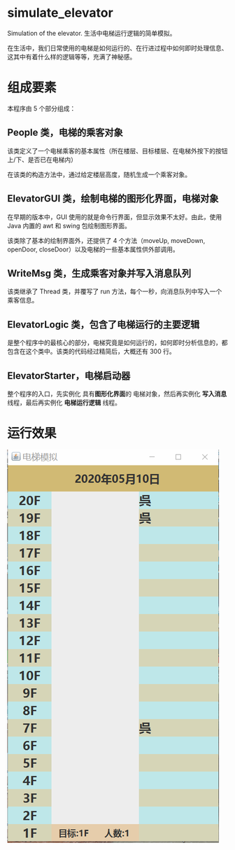 # simulate_elevator
Simulation of the elevator.   生活中电梯运行逻辑的简单模拟。

在生活中，我们日常使用的电梯是如何运行的、在行进过程中如何即时处理信息、这其中有着什么样的逻辑等等，充满了神秘感。

# 组成要素

本程序由 5 个部分组成：

## People 类，电梯的乘客对象

该类定义了一个电梯乘客的基本属性（所在楼层、目标楼层、在电梯外按下的按钮 上/下、是否已在电梯内）

在该类的构造方法中，通过给定楼层高度，随机生成一个乘客对象。

## ElevatorGUI 类，绘制电梯的图形化界面，电梯对象

在早期的版本中，GUI 使用的就是命令行界面，但显示效果不太好。由此，使用 Java 内置的 awt 和 swing 包绘制图形界面。

该类除了基本的绘制界面外，还提供了 4 个方法（moveUp, moveDown, openDoor, closeDoor）以及电梯的一些基本属性供外部调用。

## WriteMsg 类，生成乘客对象并写入消息队列

该类继承了 Thread 类，并覆写了 run 方法，每个一秒，向消息队列中写入一个乘客信息。

## ElevatorLogic 类，包含了电梯运行的主要逻辑

是整个程序中的最核心的部分，电梯究竟是如何运行的，如何即时分析信息的，都包含在这个类中。该类的代码经过精简后，大概还有 300 行。

## ElevatorStarter，电梯启动器

整个程序的入口，先实例化 具有**图形化界面**的 电梯对象，然后再实例化 **写入消息** 线程，最后再实例化 **电梯运行逻辑** 线程。



# 运行效果

![](./img/simulate_elevator.gif)
